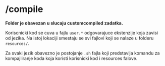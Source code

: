 # /compile

**Folder je obavezan u slucaju customcompiled zadatka.**

Koriscnicki kod se cuva u fajlu `user.*` odgovarajuce ekstenzije koja zavisi od jezika. Na istoj lokaciji
smestaju se svi fajlovi koji se nalaze u folderu `resources/`.

Za svaki jezik obavezno je postojanje `.sh` fajla koji predstavlja komandu za kompajliranje koda koja koristi korisnicki kod i resources falove.
